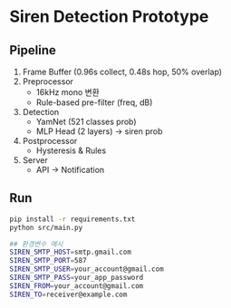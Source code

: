# Siren Detection Prototype


## Pipeline
1. Frame Buffer (0.96s collect, 0.48s hop, 50% overlap)
2. Preprocessor
   - 16kHz mono 변환
   - Rule-based pre-filter (freq, dB)
3. Detection
   - YamNet (521 classes prob)
   - MLP Head (2 layers) -> siren prob
4. Postprocessor
   - Hysteresis & Rules
5. Server
   - API -> Notification

## Run
```bash
pip install -r requirements.txt
python src/main.py

## 환경변수 예시
SIREN_SMTP_HOST=smtp.gmail.com
SIREN_SMTP_PORT=587
SIREN_SMTP_USER=your_account@gmail.com
SIREN_SMTP_PASS=your_app_password
SIREN_FROM=your_account@gmail.com
SIREN_TO=receiver@example.com
